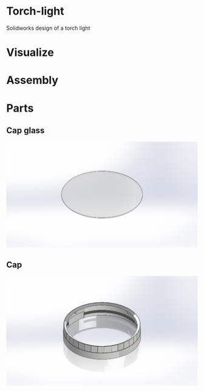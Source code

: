 # Torch-light
Solidworks design of a torch light

# Visualize

# Assembly

# Parts
## Cap glass
![Cap glass.jpg Images](https://github.com/Ay-source/Torch-light/blob/main/Images/Cap%20glass.JPG)

## Cap
![Cap.jpg](https://github.com/Ay-source/Torch-light/blob/main/Images/Cap.JPG)
